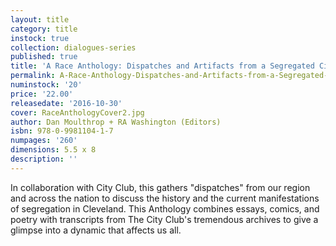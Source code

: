 ```yaml
---
layout: title
category: title
instock: true
collection: dialogues-series
published: true
title: 'A Race Anthology: Dispatches and Artifacts from a Segregated City'
permalink: A-Race-Anthology-Dispatches-and-Artifacts-from-a-Segregated-City
numinstock: '20'
price: '22.00'
releasedate: '2016-10-30'
cover: RaceAnthologyCover2.jpg
author: Dan Moulthrop + RA Washington (Editors)
isbn: 978-0-9981104-1-7
numpages: '260'
dimensions: 5.5 x 8
description: ''
---
```

In collaboration with City Club, this gathers "dispatches" from our region and across the nation to discuss the history and the current manifestations of segregation in Cleveland. This Anthology combines essays, comics, and poetry with transcripts from The City Club's tremendous archives to give a glimpse into a dynamic that affects us all.
